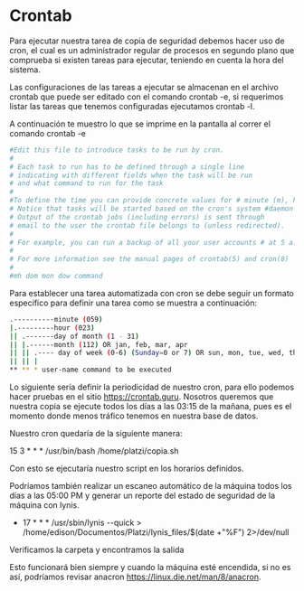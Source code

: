 # Crontab

Para ejecutar nuestra tarea de copia de seguridad debemos hacer uso de cron, el cual es un administrador regular de procesos en segundo plano que comprueba si existen tareas para ejecutar, teniendo en cuenta la hora del sistema.

Las configuraciones de las tareas a ejecutar se almacenan en el archivo crontab que puede ser editado con el comando crontab -e, si requerimos listar las tareas que tenemos configuradas ejecutamos crontab -l.

A continuación te muestro lo que se imprime en la pantalla al correr el comando crontab -e
```bash
#Edit this file to introduce tasks to be run by cron. 
#
# Each task to run has to be defined through a single line 
# indicating with different fields when the task will be run 
# and what command to run for the task 
#
#To define the time you can provide concrete values for # minute (m), hour (h), day of month (dom), month (mon), # and day of week (dow) or use '*' in these fields (for 'any').# 
# Notice that tasks will be started based on the cron's system #daemon's notion of time and timezones.
# Output of the crontab jobs (including errors) is sent through 
# email to the user the crontab file belongs to (unless redirected). 
#
# For example, you can run a backup of all your user accounts # at 5 a.m every week with: #05 1 tar -zcf /var/backups/home.tgz /home/ 
#
# For more information see the manual pages of crontab(5) and cron(8) 
#
#mh dom mon dow command
```

Para establecer una tarea automatizada con cron se debe seguir un formato específico para definir una tarea como se muestra a continuación:

```bash
.----------minute (059)
|.---------hour (023)
|| .-------day of month (1 - 31)
|| |.------month (112) OR jan, feb, mar, apr
|| || .---- day of week (0-6) (Sunday=0 or 7) OR sun, mon, tue, wed, thu, fr
|| || |
** ** * user-name command to be executed
```

Lo siguiente sería definir la periodicidad de nuestro cron, para ello podemos hacer pruebas en el sitio https://crontab.guru. Nosotros queremos que nuestra copia se ejecute todos los días a las 03:15 de la mañana, pues es el momento donde menos tráfico tenemos en nuestra base de datos.


Nuestro cron quedaría de la siguiente manera:

15 3 * * * /usr/bin/bash /home/platzi/copia.sh

Con esto se ejecutaría nuestro script en los horarios definidos.

Podríamos también realizar un escaneo automático de la máquina todos los días a las 05:00 PM y generar un reporte del estado de seguridad de la máquina con lynis.

* 17 * * * /usr/sbin/lynis --quick > /home/edison/Documentos/Platzi/lynis_files/$(date +"\%F") 2>/dev/null

Verificamos la carpeta y encontramos la salida

Esto funcionará bien siempre y cuando la máquina esté encendida, si no es así, podríamos revisar anacron https://linux.die.net/man/8/anacron.